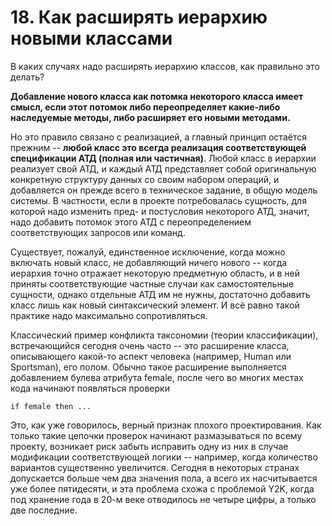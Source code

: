 # 18. Как расширять иерархию новыми классами

В каких случаях надо расширять иерархию классов, как правильно это делать?

**Добавление нового класса как потомка некоторого класса имеет смысл, если этот потомок либо переопределяет какие-либо наследуемые методы, либо расширяет его новыми методами.**

Но это правило связано с реализацией, а главный принцип остаётся прежним -- **любой класс это всегда реализация соответствующей спецификации АТД (полная или частичная)**. Любой класс в иерархии реализует свой АТД, и каждый АТД представляет собой оригинальную конкретную структуру данных со своим набором операций, и добавляется он прежде всего в техническое задание, в общую модель системы. В частности, если в проекте потребовалась сущность, для которой надо изменить пред- и постусловия некоторого АТД, значит, надо добавить потомок этого АТД с переопределением соответствующих запросов или команд.

Существует, пожалуй, единственное исключение, когда можно включать новый класс, не добавляющий ничего нового -- когда иерархия точно отражает некоторую предметную область, и в ней приняты соответствующие частные случаи как самостоятельные сущности, однако отдельные АТД им не нужны, достаточно добавить класс лишь как новый синтаксический элемент. И всё равно такой практике надо максимально сопротивляться.

Классический пример конфликта таксономии (теории классификации), встречающийся сегодня очень часто -- это расширение класса, описывающего какой-то аспект человека (например, Human или Sportsman), его полом. Обычно такое расширение выполняется добавлением булева атрибута female, после чего во многих местах кода начинают появляться проверки

```
if female then ...
```

Это, как уже говорилось, верный признак плохого проектирования. Как только такие цепочки проверок начинают размазываться по всему проекту, возникает риск забыть исправить одну из них в случае модификации соответствующей логики -- например, когда количество вариантов существенно увеличится. Сегодня в некоторых странах допускается больше чем два значения пола, а всего их насчитывается уже более пятидесяти, и эта проблема схожа с проблемой Y2K, когда под хранение года в 20-м веке отводилось не четыре цифры, а только две последние.
